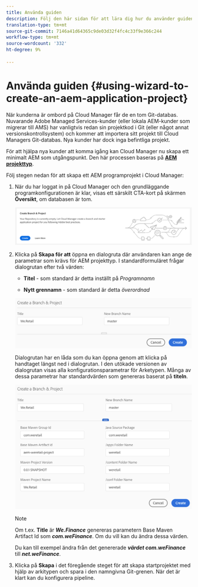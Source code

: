 ```yaml
---
title: Använda guiden
description: Följ den här sidan för att lära dig hur du använder guiden för att skapa ett AEM
translation-type: tm+mt
source-git-commit: 7146a41d64365c9de03d32f4fc4c33f9e366c244
workflow-type: tm+mt
source-wordcount: '332'
ht-degree: 9%

---
```



# Använda guiden {#using-wizard-to-create-an-aem-application-project}

När kunderna är ombord på Cloud Manager får de en tom Git-databas. Nuvarande Adobe Managed Services-kunder (eller lokala AEM-kunder som migrerar till AMS) har vanligtvis redan sin projektkod i Git (eller något annat versionskontrollsystem) och kommer att importera sitt projekt till Cloud Managers Git-databas. Nya kunder har dock inga befintliga projekt.

För att hjälpa nya kunder att komma igång kan Cloud Manager nu skapa ett minimalt AEM som utgångspunkt. Den här processen baseras på [**AEM projekttyp**](https://github.com/Adobe-Marketing-Cloud/aem-project-archetype).


Följ stegen nedan för att skapa ett AEM programprojekt i Cloud Manager:

1. När du har loggat in på Cloud Manager och den grundläggande programkonfigurationen är klar, visas ett särskilt CTA-kort på skärmen **Översikt**, om databasen är tom.

   ![](assets/image2018-10-3_14-29-44.png)

1. Klicka på **Skapa för att** öppna en dialogruta där användaren kan ange de parametrar som krävs för AEM projekttyp. I standardformuläret frågar dialogrutan efter två värden:

   * **Titel** - som standard är detta inställt på *Programnamn*

   * **Nytt grennamn** - som standard är detta *överordnad*

   ![](assets/screen_shot_2018-10-08at55825am.png)

   Dialogrutan har en låda som du kan öppna genom att klicka på handtaget längst ned i dialogrutan. I den utökade versionen av dialogrutan visas alla konfigurationsparametrar för Arketypen. Många av dessa parametrar har standardvärden som genereras baserat på **titeln**.

   ![](assets/screen_shot_2018-10-08at60032am.png)

   >[!NOTE]
   >
   >Om t.ex. **Title** är ***We.Finance*** genereras parametern Base Maven Artifact Id som ***com.weFinance***. Om du vill kan du ändra dessa värden.
   >
   >
   >Du kan till exempel ändra från det genererade ***värdet com.weFinance*** till ***net.weFinance***.

1. Klicka på **Skapa** i det föregående steget för att skapa startprojektet med hjälp av arkitypen och spara i den namngivna Git-grenen. När det är klart kan du konfigurera pipeline.
